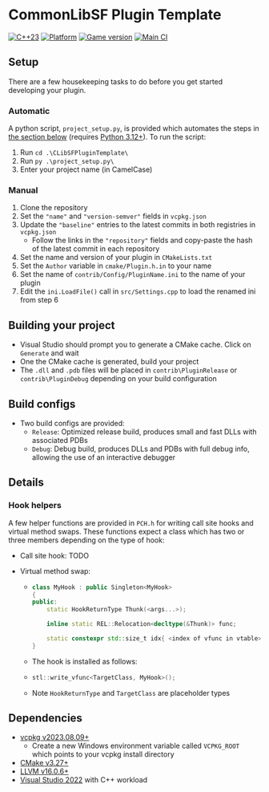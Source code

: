# CommonLibSF Plugin Template

[![C++23](https://img.shields.io/static/v1?label=standard&message=c%2B%2B23&color=blue&logo=c%2B%2B&&logoColor=red&style=flat)](https://en.cppreference.com/w/cpp/compiler_support)
[![Platform](https://img.shields.io/static/v1?label=platform&message=windows&color=dimgray&style=flat&logo=windows)]()
[![Game version](https://img.shields.io/badge/game%20version-1.7.29-orange)]()
[![Main CI](https://img.shields.io/github/actions/workflow/status/Starfield-Reverse-Engineering/CLibSFPluginTemplate/testbuild.yml)](https://github.com/Starfield-Reverse-Engineering/CLibSFPluginTemplate/actions/workflows/testbuild.yml)

## Setup

There are a few housekeeping tasks to do before you get started developing your plugin.

### Automatic

A python script, `project_setup.py`, is provided which automates the steps in [the section below](#manual) (requires [Python 3.12+](https://www.python.org/download/pre-releases/)). To run the script:

1. Run `cd .\CLibSFPluginTemplate\`
2. Run `py .\project_setup.py\`
3. Enter your project name (in CamelCase)

### Manual

1. Clone the repository
2. Set the `"name"` and `"version-semver"` fields in `vcpkg.json`
3. Update the `"baseline"` entries to the latest commits in both registries in `vcpkg.json`
   - Follow the links in the `"repository"` fields and copy-paste the hash of the latest commit in each repository
4. Set the name and version of your plugin in `CMakeLists.txt`
5. Set the `Author` variable in `cmake/Plugin.h.in` to your name
6. Set the name of `contrib/Config/PluginName.ini` to the name of your plugin
7. Edit the `ini.LoadFile()` call in `src/Settings.cpp` to load the renamed ini from step 6

## Building your project

- Visual Studio should prompt you to generate a CMake cache. Click on `Generate` and wait
- One the CMake cache is generated, build your project
- The `.dll` and `.pdb` files will be placed in `contrib\PluginRelease` or `contrib\PluginDebug` depending on your build configuration

## Build configs

- Two build configs are provided:
  - `Release`: Optimized release build, produces small and fast DLLs with associated PDBs
  - `Debug`: Debug build, produces DLLs and PDBs with full debug info, allowing the use of an interactive debugger

## Details

### Hook helpers

A few helper functions are provided in `PCH.h` for writing call site hooks and virtual method swaps. These functions expect a class which has two or three members depending on the type of hook:

- Call site hook: TODO
- Virtual method swap:

  - ```cpp
    class MyHook : public Singleton<MyHook>
    {
    public:
        static HookReturnType Thunk(<args...>);

        inline static REL::Relocation<decltype(&Thunk)> func;

        static constexpr std::size_t idx{ <index of vfunc in vtable> };
    }
    ```

  - The hook is installed as follows:

  - ```cpp
    stl::write_vfunc<TargetClass, MyHook>();
    ```
  - Note `HookReturnType` and `TargetClass` are placeholder types

## Dependencies

- [vcpkg v2023.08.09+](https://github.com/microsoft/vcpkg/releases)
  - Create a new Windows environment variable called `VCPKG_ROOT` which points to your vcpkg install directory
- [CMake v3.27+](https://cmake.org/)
- [LLVM v16.0.6+](https://github.com/llvm/llvm-project/releases)
- [Visual Studio 2022](https://visualstudio.microsoft.com/downloads/) with C++ workload
